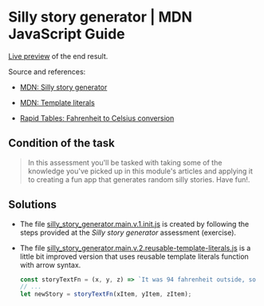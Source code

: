 # Silly story generator | MDN JavaScript Guide

[Live preview](https://metalevel-tech.github.io/js_homework/MDN.Exercises/silly_story_generator_arrays_assessment/silly_story_generator.index.html) of the end result. 

Source and references:

* [MDN: Silly story generator](https://developer.mozilla.org/en-US/docs/Learn/JavaScript/First_steps/Silly_story_generator)

* [MDN: Template literals](https://developer.mozilla.org/en-US/docs/Web/JavaScript/Reference/Template_literals)

* [Rapid Tables: Fahrenheit to Celsius conversion](https://www.rapidtables.com/convert/temperature/fahrenheit-to-celsius.html)

## Condition of the task

> In this assessment you'll be tasked with taking some of the knowledge you've picked up in this module's articles and applying it to creating a fun app that generates random silly stories. Have fun!.


## Solutions

* The file [silly_story_generator.main.v.1.init.js](silly_story_generator.main.v.1.init.js) is created by following the steps provided at the *Silly story generator* assessment (exercise).

* The file [silly_story_generator.main.v.2.reusable-template-literals.js](silly_story_generator.main.v.2.reusable-template-literals.js) is a little bit improved version that uses reusable template literals function with arrow syntax.

    ```js
    const storyTextFn = (x, y, z) => `It was 94 fahrenheit outside, so ${x} went for a walk. When they got to ${y}, they stared in horror for a few moments, then ${z}. Bob saw the whole thing, but was not surprised — ${x} weighs 300 pounds, and it was a hot day.`;
    // ...
    let newStory = storyTextFn(xItem, yItem, zItem);
    ```
